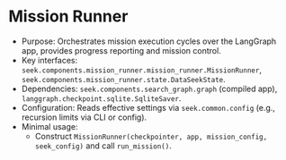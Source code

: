 # Mission Runner

- Purpose: Orchestrates mission execution cycles over the LangGraph app, provides progress reporting and mission control.
- Key interfaces: `seek.components.mission_runner.mission_runner.MissionRunner`, `seek.components.mission_runner.state.DataSeekState`.
- Dependencies: `seek.components.search_graph.graph` (compiled app), `langgraph.checkpoint.sqlite.SqliteSaver`.
- Configuration: Reads effective settings via `seek.common.config` (e.g., recursion limits via CLI or config).
- Minimal usage:
  - Construct `MissionRunner(checkpointer, app, mission_config, seek_config)` and call `run_mission()`.
